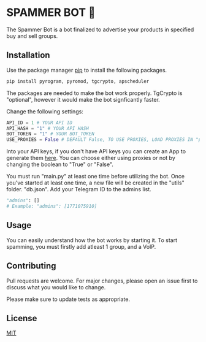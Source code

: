 # SPAMMER BOT 📣

The Spammer Bot is a bot finalized to advertise your products in specified buy and sell groups.

## Installation

Use the package manager [pip](https://pip.pypa.io/en/stable/) to install the following packages.

```bash
pip install pyrogram, pyromod, tgcrypto, apscheduler
```
The packages are needed to make the bot work properly.
TgCrypto is "optional", however it would make the bot signficantly faster.

Change the following settings:
```python
API_ID = 1 # YOUR API ID
API_HASH = "1" # YOUR API HASH
BOT_TOKEN = "1" # YOUR BOT_TOKEN
USE_PROXIES = False # DEFAULT False, TO USE PROXIES, LOAD PROXIES IN "proxies.txt"
```
Into your API keys, if you don't have API keys you can create an App to generate them [here](https://my.telegram.org/apps).
You can choose either using proxies or not by changing the boolean to "True" or "False".

You must run "main.py" at least one time before utilizing the bot.
Once you've started at least one time, a new file will be created in the "utils" folder. "db.json".
Add your Telegram ID to the admins list.
```python
"admins": []
# Example: "admins": [1771075910]
```

## Usage

You can easily understand how the bot works by starting it.
To start spamming, you must firstly add atleast 1 group, and a VoIP.

## Contributing

Pull requests are welcome. For major changes, please open an issue first
to discuss what you would like to change.

Please make sure to update tests as appropriate.

## License

[MIT](https://choosealicense.com/licenses/mit/)
